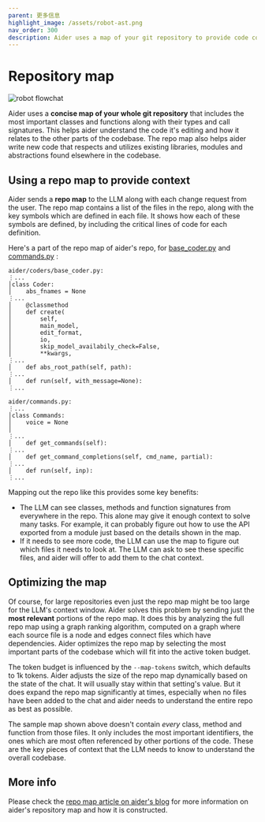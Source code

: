 ```yaml
---
parent: 更多信息
highlight_image: /assets/robot-ast.png
nav_order: 300
description: Aider uses a map of your git repository to provide code context to LLMs.
---
```


# Repository map

![robot flowchat](/assets/robot-ast.png)

Aider
uses a **concise map of your whole git repository**
that includes
the most important classes and functions along with their types and call signatures.
This helps aider understand the code it's editing
and how it relates to the other parts of the codebase.
The repo map also helps aider write new code
that respects and utilizes existing libraries, modules and abstractions
found elsewhere in the codebase.

## Using a repo map to provide context

Aider sends a **repo map** to the LLM along with
each change request from the user.
The repo map contains a list of the files in the
repo, along with the key symbols which are defined in each file.
It shows how each of these symbols are defined, by including the critical lines of code for each definition.

Here's a part of
the repo map of aider's repo, for
[base_coder.py](https://github.com/Aider-AI/aider/blob/main/aider/coders/base_coder.py)
and
[commands.py](https://github.com/Aider-AI/aider/blob/main/aider/commands.py)
:

```
aider/coders/base_coder.py:
⋮...
│class Coder:
│    abs_fnames = None
⋮...
│    @classmethod
│    def create(
│        self,
│        main_model,
│        edit_format,
│        io,
│        skip_model_availabily_check=False,
│        **kwargs,
⋮...
│    def abs_root_path(self, path):
⋮...
│    def run(self, with_message=None):
⋮...

aider/commands.py:
⋮...
│class Commands:
│    voice = None
│
⋮...
│    def get_commands(self):
⋮...
│    def get_command_completions(self, cmd_name, partial):
⋮...
│    def run(self, inp):
⋮...
```

Mapping out the repo like this provides some key benefits:

  - The LLM can see classes, methods and function signatures from everywhere in the repo. This alone may give it enough context to solve many tasks. For example, it can probably figure out how to use the API exported from a module just based on the details shown in the map.
  - If it needs to see more code, the LLM can use the map to figure out which files it needs to look at. The LLM can ask to see these specific files, and aider will offer to add them to the chat context.

## Optimizing the map

Of course, for large repositories even just the repo map might be too large
for the LLM's context window.
Aider solves this problem by sending just the **most relevant**
portions of the repo map.
It does this by analyzing the full repo map using
a graph ranking algorithm, computed on a graph
where each source file is a node and edges connect
files which have dependencies.
Aider optimizes the repo map by
selecting the most important parts of the codebase
which will
fit into the active token budget.

The token budget is
influenced by the `--map-tokens` switch, which defaults to 1k tokens.
Aider adjusts the size of the repo map dynamically based on the state of the chat. It will usually stay within that setting's value. But it does expand the repo map
significantly at times, especially when no files have been added to the chat and aider needs to understand the entire repo as best as possible.


The sample map shown above doesn't contain *every* class, method and function from those
files.
It only includes the most important identifiers,
the ones which are most often referenced by other portions of the code.
These are the key pieces of context that the LLM needs to know to understand
the overall codebase.


## More info

Please check the
[repo map article on aider's blog](https://aider.chat/2023/10/22/repomap.html)
for more information on aider's repository map
and how it is constructed.
